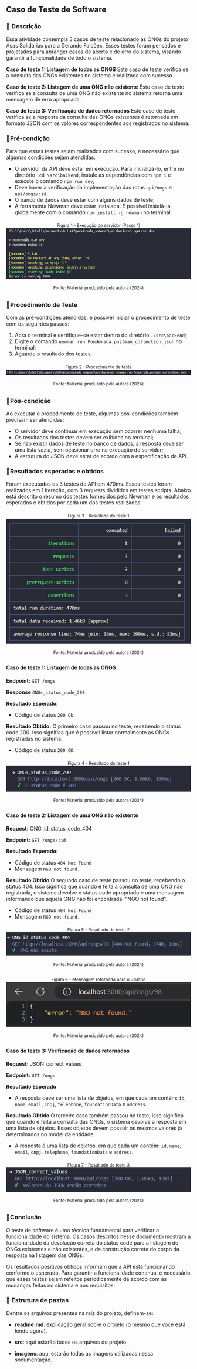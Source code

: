 ## Caso de Teste de Software

### 📖 Descrição
Essa atividade contempla 3 casos de teste relacionado as ONGs do projeto Asas Solidárias para a Gerando Falcões. Esses testes foram pensados e projetados para abranger casos de acerto e de erro do sistema, visando garantir a funcionalidade de todo o sistema. 

**Caso de teste 1: Listagem de todas as ONGS**
Este caso de teste verifica se a consulta das ONGs existentes no sistema é realizada com sucesso.

**Caso de teste 2: Listagem de uma ONG não existente**
Este caso de teste verifica se a consulta de uma ONG não existente no sistema retorna uma mensagem de erro apropriada.

**Caso de teste 3: Verificação de dados retornados**
Este caso de teste verifica se a resposta da consulta das ONGs existentes é retornada em formato JSON com os valores correspondentes aos registrados no sistema.

### 🔹Pré-condição 
Para que esses testes sejam realizados com sucesso, é necessário que algumas condições sejam atendidas:
- O servidor da API deve estar em execução. Para inicializá-lo, entre no diretório `.cd \src\backend`, instale as dependências com `npm i` e execute o comando `npm run dev`;
- Deve haver a verificação da implementação das rotas `api/ongs` e `api/ongs/:id`;
- O banco de dados deve estar com alguns dados de teste;
- A ferramenta Newman deve estar instalada. É possível instalá-la globalmente com o comando `npm install -g newman` no terminal. 

<div align = "center">
<sub> Figura 1 - Execução do servidor (Passo 1) </sub>
<img src="./imagens/imagem_2.png">

<sup> Fonte: Material produzido pela autora (2024) </sup>
</div>

### 🔹Procedimento de Teste
Com as pré-condições atendidas, é possível iniciar o procedimento de teste com os seguintes passos:

1. Abra o terminal e certifique-se estar dentro do diretório `.\src\backend`;
2. Digite o comando `newman run Ponderada.postman_collection.json` no terminal;
3. Aguarde o resultado dos testes.

<div align = "center">
<sub> Figura 2 - Procedimento de teste </sub>
<img src="./imagens/imagem_1.png">

<sup> Fonte: Material produzido pela autora (2024) </sup>
</div>
   
### 🔹Pós-condição 
Ao executar o procedimento de teste, algumas pós-condições também precisam ser atendidas:
- O servidor deve continuar em execução sem ocorrer nenhuma falha;
- Os resultados dos testes devem ser exibidos no terminal;
- Se não existir dados de teste no banco de dados, a resposta deve ser uma lista vazia, sem ocasionar erro na execução do servidor;
- A estrutura do JSON deve estar de acordo com a especificação da API.

### 🔹Resultados esperados e obtidos
Foram executados os 3 testes de API em 470ms. Esses testes foram realizados em 1 iteração, com 3 requests divididos em testes scripts. Abaixo está descrito o resumo dos testes fornecidos pelo Newman e os resultados esperados e obtidos por cada um dos testes realizados.

<div align = "center">
<sub> Figura 3 - Resultado do teste 1 </sub>
<img src="./imagens/imagem_6.png">

<sup> Fonte: Material produzido pela autora (2024) </sup>
</div>

#### Caso de teste 1: Listagem de todas as ONGS

**Endpoint:** `GET /ongs`

**Response** `ONGs_status_code_200`

**Resultado Esperado:**

- Código de status `200 Ok`.

**Resultado Obtido:**
O primeiro caso passou no teste, recebendo o status code 200. Isso significa que é possível listar normalmente as ONGs registradas no sistema.
- Código de status `200 OK`.

<div align = "center">
<sub> Figura 4 - Resultado do teste 1 </sub>
<img src="./imagens/imagem_3.png">

<sup> Fonte: Material produzido pela autora (2024) </sup>
</div>

#### Caso de teste 2: Listagem de uma ONG não existente
**Request:** ONG_id_status_code_404

**Endpoint:** `GET /ongs/:id`

**Resultado Esperado:**

- Código de status `404 Not Found`
- Mensagem `NGO not found.`

**Resultado Obtido**
O segundo caso de teste passou no teste, recebendo o status 404. Isso significa que quando é feita a consulta de uma ONG não registrada, o sistema devolve o status code apropriado e uma mensagem informando que aquela ONG não foi encontrada: "NGO not found".

- Código de status `404 Not Found`
- Mensagem `NGO not found.`

<div align = "center">
<sub> Figura 5 - Resultado do teste 2 </sub>
<img src="./imagens/imagem_4.png">

<sup> Fonte: Material produzido pela autora (2024) </sup>
</div>

<div align = "center">
<sub> Figura 6 - Mensagem retornada para o usuário </sub>
<img src="./imagens/imagem_7.png">

<sup> Fonte: Material produzido pela autora (2024) </sup>
</div>

#### Caso de teste 3: Verificação de dados retornados

**Request:** JSON_correct_values

**Endpoint:** `GET /ongs`

**Resultado Esperado**

- A resposta deve ser uma lista de objetos, em que cada um contém: `id`, `name`, `email`, `cnpj`, `telephone`, `foundationData` e `address`.

**Resultado Obtido**
O terceiro caso também passou no teste, isso significa que quando é feita a consulta das ONGs, o sistema devolve a resposta em uma lista de objetos. Esses objetos devem possuir os mesmos valores já determinados no model da entidade.

- A resposta é uma lista de objetos, em que cada um contém: `id`, `name`, `email`, `cnpj`, `telephone`, `foundationData` e `address`.

<div align = "center">
<sub> Figura 7 - Resultado do teste 3 </sub>
<img src="./imagens/imagem_5.png">

<sup> Fonte: Material produzido pela autora (2024) </sup>
</div>

### 📘Conclusão
O teste de software é uma técnica fundamental para verificar a funcionalidade do sistema. Os casos descritos nesse documento mostram a funcionalidade da devolução correta do status code para a listagem de ONGs existentes e não existentes, e da construção correta do corpo da resposta na listagem das ONGs. 

Os resultados positivos obtidos informam que a API está funcionando conforme o esperado. Para garantir a funcionalidade contínua,  é necessário que esses testes sejam refeitos periodicamente de acordo com as mudanças feitas no sistema e nos requisitos.


### 📁 Estrutura de pastas

Dentre os arquivos presentes na raiz do projeto, definem-se:

- <b>readme.md</b>: explicação geral sobre o projeto (o mesmo que você está lendo agora).

- <b>src</b>: aqui estarão todos os arquivos do projeto.

- <b>imagens</b>: aqui estarão todas as imagens utilizadas nessa socumentação.